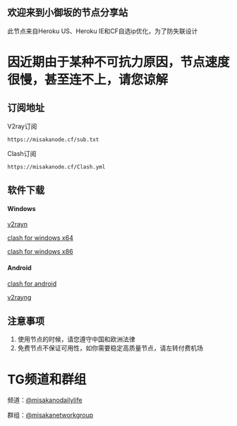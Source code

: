 ## 欢迎来到小御坂的节点分享站

此节点来自Heroku US、Heroku IE和CF自选ip优化，为了防失联设计

# 因近期由于某种不可抗力原因，节点速度很慢，甚至连不上，请您谅解

## 订阅地址


V2ray订阅
```
https://misakanode.cf/sub.txt
```

Clash订阅
```
https://misakanode.cf/Clash.yml
```

## 软件下载

#### Windows

[v2rayn](https://misakanode.cf/v2rayN-Core.zip)

[clash for windows x64](https://misakanode.cf/Clash.for.Windows.Setup.0.15.0.exe)

[clash for windows x86](https://misakanode.cf/Clash.for.Windows.Setup.0.15.0.ia32.exe)

#### Android

[clash for android](https://misakanode.cf/app-premium-universal-release.apk)

[v2rayng](https://misakanode.cf/v2rayNG_1.6.13_arm64-v8a.apk)


## 注意事项

1. 使用节点的时候，请您遵守中国和欧洲法律
2. 免费节点不保证可用性，如你需要稳定高质量节点，请左转付费机场

# TG频道和群组

频道：[@misakanodailylife](https://t.me/misakanodailylife)

群组：[@misakanetworkgroup](https://t.me/misakanetworkgroup)
